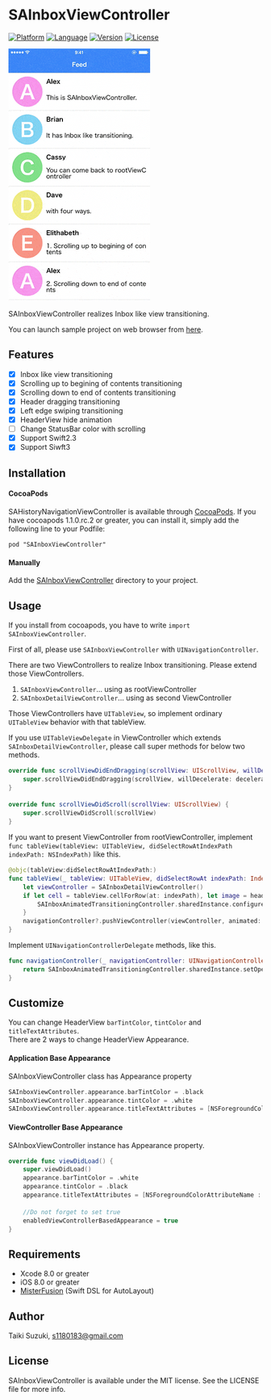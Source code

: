 # SAInboxViewController

[![Platform](http://img.shields.io/badge/platform-ios-blue.svg?style=flat
)](https://developer.apple.com/iphone/index.action)
[![Language](http://img.shields.io/badge/language-swift-brightgreen.svg?style=flat
)](https://developer.apple.com/swift)
[![Version](https://img.shields.io/cocoapods/v/SAInboxViewController.svg?style=flat)](http://cocoapods.org/pods/SAInboxViewController)
[![License](https://img.shields.io/cocoapods/l/SAInboxViewController.svg?style=flat)](http://cocoapods.org/pods/SAInboxViewController)

![](./SampleImage/sample.gif)

SAInboxViewController realizes Inbox like view transitioning.

You can launch sample project on web browser from [here](https://appetize.io/app/gxu9drpm7cqbe60mjqf2nv59t4?device=iphone5s&scale=75&orientation=portrait).

## Features

- [x] Inbox like view transitioning
- [x] Scrolling up to begining of contents transitioning
- [x] Scrolling down to end of contents transitioning
- [x] Header dragging transitioning
- [x] Left edge swiping transitioning
- [x] HeaderView hide animation
- [ ] Change StatusBar color with scrolling
- [x] Support Swift2.3
- [x] Support Siwft3

## Installation

#### CocoaPods

SAHistoryNavigationViewController is available through [CocoaPods](http://cocoapods.org). If you have cocoapods 1.1.0.rc.2 or greater, you can install
it, simply add the following line to your Podfile:

	pod "SAInboxViewController"


#### Manually

Add the [SAInboxViewController](./SAInboxViewController) directory to your project.

## Usage

If you install from cocoapods, you have to write `import SAInboxViewController`.

First of all, please use `SAInboxViewController` with `UINavigationController`.

There are two ViewControllers to realize Inbox transitioning. Please extend those ViewControllers.

1. `SAInboxViewController`... using as rootViewController
2. `SAInboxDetailViewController`... using as second ViewController

Those ViewControllers have `UITableView`, so implement ordinary `UITableView` behavior with that tableView.

If you use `UITableViewDelegate` in ViewController which extends `SAInboxDetailViewController`, please call super methods for below two methods.

```swift
override func scrollViewDidEndDragging(scrollView: UIScrollView, willDecelerate decelerate: Bool) {
    super.scrollViewDidEndDragging(scrollView, willDecelerate: decelerate)
}

override func scrollViewDidScroll(scrollView: UIScrollView) {
	super.scrollViewDidScroll(scrollView)
}
```

If you want to present ViewController from rootViewController, implement `func tableView(tableView: UITableView, didSelectRowAtIndexPath indexPath: NSIndexPath)` like this.

```swift
@objc(tableView:didSelectRowAtIndexPath:)
func tableView(_ tableView: UITableView, didSelectRowAt indexPath: IndexPath) {
    let viewController = SAInboxDetailViewController()
    if let cell = tableView.cellForRow(at: indexPath), let image = headerView.screenshotImage() {
        SAInboxAnimatedTransitioningController.sharedInstance.configureCotainerView(self, cell: cell, cells: tableView.visibleCells, headerImage: image)
    }
    navigationController?.pushViewController(viewController, animated: true)
}
```

Implement `UINavigationControllerDelegate` methods, like this.

```swift
func navigationController(_ navigationController: UINavigationController, animationControllerFor operation: UINavigationControllerOperation, from fromVC: UIViewController, to toVC: UIViewController) -> UIViewControllerAnimatedTransitioning? {
    return SAInboxAnimatedTransitioningController.sharedInstance.setOperation(operation)
}
```

## Customize
You can change HeaderView `barTintColor`, `tintColor` and `titleTextAttributes`.  
There are 2 ways to change HeaderView Appearance.

#### Application Base Appearance
SAInboxViewController class has Appearance property

```swift
SAInboxViewController.appearance.barTintColor = .black
SAInboxViewController.appearance.tintColor = .white
SAInboxViewController.appearance.titleTextAttributes = [NSForegroundColorAttributeName : UIColor.white]
```

#### ViewController Base Appearance
SAInboxViewController instance has Appearance property.

```swift
override func viewDidLoad() {
    super.viewDidLoad()
    appearance.barTintColor = .white
    appearance.tintColor = .black
    appearance.titleTextAttributes = [NSForegroundColorAttributeName : UIColor.black]

    //Do not forget to set true
    enabledViewControllerBasedAppearance = true
}
```

## Requirements

- Xcode 8.0 or greater
- iOS 8.0 or greater
- [MisterFusion](https://github.com/szk-atmosphere/MisterFusion) (Swift DSL for AutoLayout)

## Author

Taiki Suzuki, s1180183@gmail.com

## License

SAInboxViewController is available under the MIT license. See the LICENSE file for more info.
